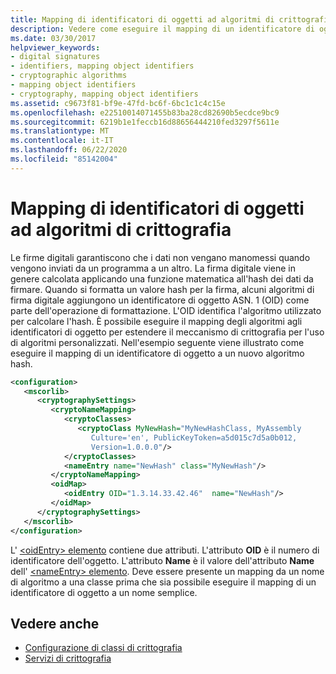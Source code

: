 ```yaml
---
title: Mapping di identificatori di oggetti ad algoritmi di crittografia
description: Vedere come eseguire il mapping di un identificatore di oggetto (OID) a un algoritmo di crittografia in .NET usando gli elementi oidEntry e nameEntry in un file di configurazione XML.
ms.date: 03/30/2017
helpviewer_keywords:
- digital signatures
- identifiers, mapping object identifiers
- cryptographic algorithms
- mapping object identifiers
- cryptography, mapping object identifiers
ms.assetid: c9673f81-bf9e-47fd-bc6f-6bc1c1c4c15e
ms.openlocfilehash: e22510014071455b83ba28cd82690b5ecdce9bc9
ms.sourcegitcommit: 6219b1e1feccb16d88656444210fed3297f5611e
ms.translationtype: MT
ms.contentlocale: it-IT
ms.lasthandoff: 06/22/2020
ms.locfileid: "85142004"
---
```

# <a name="mapping-object-identifiers-to-cryptography-algorithms"></a>Mapping di identificatori di oggetti ad algoritmi di crittografia
Le firme digitali garantiscono che i dati non vengano manomessi quando vengono inviati da un programma a un altro. La firma digitale viene in genere calcolata applicando una funzione matematica all'hash dei dati da firmare. Quando si formatta un valore hash per la firma, alcuni algoritmi di firma digitale aggiungono un identificatore di oggetto ASN. 1 (OID) come parte dell'operazione di formattazione. L'OID identifica l'algoritmo utilizzato per calcolare l'hash. È possibile eseguire il mapping degli algoritmi agli identificatori di oggetto per estendere il meccanismo di crittografia per l'uso di algoritmi personalizzati. Nell'esempio seguente viene illustrato come eseguire il mapping di un identificatore di oggetto a un nuovo algoritmo hash.  
  
```xml  
<configuration>  
   <mscorlib>  
      <cryptographySettings>  
         <cryptoNameMapping>  
            <cryptoClasses>  
               <cryptoClass MyNewHash="MyNewHashClass, MyAssembly  
                  Culture='en', PublicKeyToken=a5d015c7d5a0b012,  
                  Version=1.0.0.0"/>  
            </cryptoClasses>  
            <nameEntry name="NewHash" class="MyNewHash"/>  
         </cryptoNameMapping>  
         <oidMap>  
            <oidEntry OID="1.3.14.33.42.46"  name="NewHash"/>  
         </oidMap>  
      </cryptographySettings>  
   </mscorlib>  
</configuration>  
```  
  
 L' [ \<oidEntry> elemento](./file-schema/cryptography/oidentry-element.md) contiene due attributi. L'attributo **OID** è il numero di identificatore dell'oggetto. L'attributo **Name** è il valore dell'attributo **Name** dell' [ \<nameEntry> elemento](./file-schema/cryptography/nameentry-element.md). Deve essere presente un mapping da un nome di algoritmo a una classe prima che sia possibile eseguire il mapping di un identificatore di oggetto a un nome semplice.  
  
## <a name="see-also"></a>Vedere anche

- [Configurazione di classi di crittografia](configure-cryptography-classes.md)
- [Servizi di crittografia](../../standard/security/cryptographic-services.md)
